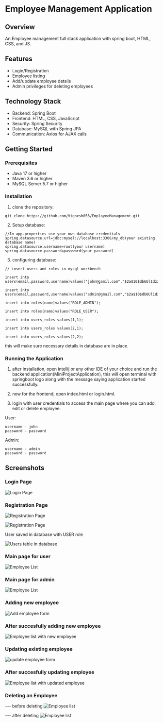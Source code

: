 # Employee Management Application

## Overview

An Employee management full stack application with spring boot, HTML, CSS, and JS. 

## Features

- Login/Registration
- Employee listing
- Add/update employee details
- Admin privileges for deleting employees

## Technology Stack

- Backend: Spring Boot
- Frontend: HTML, CSS, JavaScript
- Security: Spring Security
- Database: MySQL with Spring JPA
- Communication: Axios for AJAX calls

## Getting Started

### Prerequisites

- Java 17 or higher
- Maven 3.6 or higher
- MySQL Server 5.7 or higher

### Installation

1. clone the repository:
```
git clone https://github.com/Vignesh053/EmployeeManagement.git
```

2. Setup database:
```
//In app.properties use your own database credentials
spring.datasource.url=jdbc:mysql://localhost:3306/my_db(your existing database name)
spring.datasource.username=root(your username)
spring.datasource.password=password(your password)
```

3. configuring database:
```
// insert users and roles in mysql workbench

insert into users(email,password,username)values("john@gamil.com","$2a$10$db6Ul1dzzUYvuqmsLqJhpecwcjTVqL4nKREHneVmjDH4yrD.qTIM2","john");

insert into users(email,password,username)values("admin@gmail.com","$2a$10$db6Ul1dzzUYvuqmsLqJhpecwcjTVqL4nKREHneVmjDH4yrD.qTIM2","admin");

insert into roles(name)values("ROLE_ADMIN");

insert into roles(name)values("ROLE_USER");

insert into users_roles values(1,1);

insert into users_roles values(2,1);

insert into users_roles values(2,2);
```
   this will make sure necessary details in database are in place.


### Running the Application

1. after installation, open intellij or any other IDE of your choice and run the backend application(MiniProjectApplication), this will open terminal with springboot logo along with the message saying application started successfully.

2. now for the frontend, open index.html or login.html.

3. login with user credentials to access the main page where you can add, edit or delete employee.

User:
```
username - john
password - password
```
Admin:
```
username - admin
password - password
```

## Screenshots

### Login Page

![Login Page](https://github.com/Vignesh053/EmployeeManagement/blob/192413a035a5fff33820963be7b4cdf54bb61a3c/src/main/resources/screenshots/login.png)

### Registration Page

![Registration Page](https://github.com/Vignesh053/EmployeeManagement/blob/192413a035a5fff33820963be7b4cdf54bb61a3c/src/main/resources/screenshots/register.png)

![Registration Page](https://github.com/Vignesh053/EmployeeManagement/blob/192413a035a5fff33820963be7b4cdf54bb61a3c/src/main/resources/screenshots/registerConfirm.png)

User saved in database with USER role

![Users table in database](https://github.com/Vignesh053/EmployeeManagement/blob/192413a035a5fff33820963be7b4cdf54bb61a3c/src/main/resources/screenshots/UserIndatabase.png)

### Main page for user

![Employee List](https://github.com/Vignesh053/EmployeeManagement/blob/192413a035a5fff33820963be7b4cdf54bb61a3c/src/main/resources/screenshots/employeeList_user.png)

### Main page for admin

![Employee List](https://github.com/Vignesh053/EmployeeManagement/blob/192413a035a5fff33820963be7b4cdf54bb61a3c/src/main/resources/screenshots/employeeList_admin.png)

### Adding new employee

![Add employee form](https://github.com/Vignesh053/EmployeeManagement/blob/192413a035a5fff33820963be7b4cdf54bb61a3c/src/main/resources/screenshots/addemployee.png)

### After succesfully adding new employee

![Employee list with new employee](https://github.com/Vignesh053/EmployeeManagement/blob/192413a035a5fff33820963be7b4cdf54bb61a3c/src/main/resources/screenshots/afterAddEmployee.png)

### Updating existing employee

![update employee form](https://github.com/Vignesh053/EmployeeManagement/blob/192413a035a5fff33820963be7b4cdf54bb61a3c/src/main/resources/screenshots/updateEmployee.png)

### After succesfully updating employee

![Employee list with updated employee](https://github.com/Vignesh053/EmployeeManagement/blob/192413a035a5fff33820963be7b4cdf54bb61a3c/src/main/resources/screenshots/afterUpdateEmployee.png)

### Deleting an Employee
--- before deleting
![Employee list](https://github.com/Vignesh053/EmployeeManagement/blob/192413a035a5fff33820963be7b4cdf54bb61a3c/src/main/resources/screenshots/employeeList_admin.png)

--- after deleting
![Employee list](https://github.com/Vignesh053/EmployeeManagement/blob/192413a035a5fff33820963be7b4cdf54bb61a3c/src/main/resources/screenshots/employeeDelete.png)

